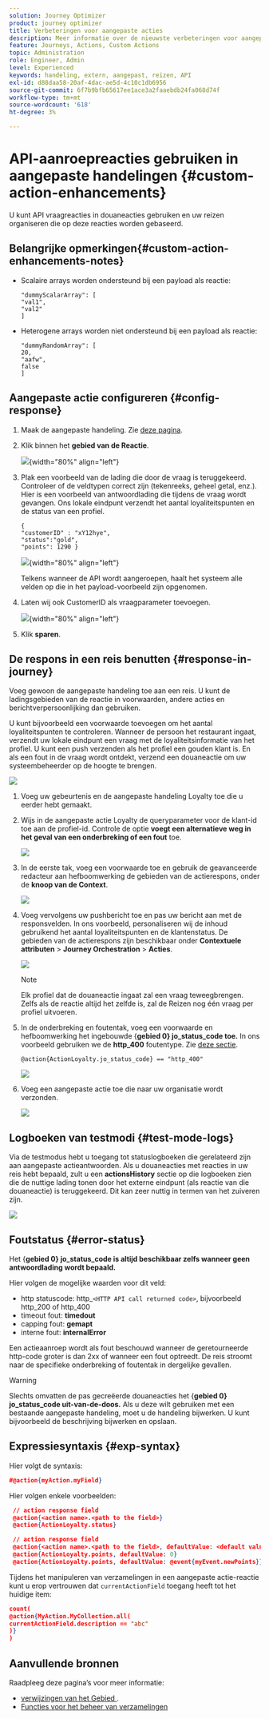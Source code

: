 ```yaml
---
solution: Journey Optimizer
product: journey optimizer
title: Verbeteringen voor aangepaste acties
description: Meer informatie over de nieuwste verbeteringen voor aangepaste acties
feature: Journeys, Actions, Custom Actions
topic: Administration
role: Engineer, Admin
level: Experienced
keywords: handeling, extern, aangepast, reizen, API
exl-id: d88daa58-20af-4dac-ae5d-4c10c1db6956
source-git-commit: 6f7b9bfb65617ee1ace3a2faaebdb24fa068d74f
workflow-type: tm+mt
source-wordcount: '618'
ht-degree: 3%

---
```


# API-aanroepreacties gebruiken in aangepaste handelingen {#custom-action-enhancements}

U kunt API vraagreacties in douaneacties gebruiken en uw reizen organiseren die op deze reacties worden gebaseerd.

<!--
You can now leverage API call responses in custom actions and orchestrate your journeys based on these responses.

This capability was previously only available when using data sources. You can now use it with custom actions. 
-->

## Belangrijke opmerkingen{#custom-action-enhancements-notes}

<!--
* Custom actions should only be used with private or internal endpoints, and used with an appropriate capping or throttling limit. See [this page](../configuration/external-systems.md). 
-->

* Scalaire arrays worden ondersteund bij een payload als reactie:

  ```
  "dummyScalarArray": [
  "val1",
  "val2"
  ]
  ```

* Heterogene arrays worden niet ondersteund bij een payload als reactie:

  ```
  "dummyRandomArray": [
  20,
  "aafw",
  false
  ]
  ```

<!--
## Best practices{#custom-action-enhancements-best-practices}

A capping limit of 5000 calls/s is defined for all custom actions. This limit has been set based on customers usage, to protect external endpoints targeted by custom actions. You need to take this into account in your audience-based journeys by defining an appropriate reading rate (5000 profiles/s when custom actions are used). If needed, you can override this setting by defining a greater capping or throttling limit through our Capping/Throttling APIs. See [this page](../configuration/external-systems.md).

You should not target public endpoints with custom actions for various reasons:

* Without proper capping or throttling, there is a risk of sending too many calls to a public endpoint that may not support such volume.
* Profile data can be sent through custom actions, so targeting a public endpoint could lead to inadvertently sharing personal information externally.
* You have no control on the data being returned by public endpoints. If an endpoint changes its API or starts sending incorrect information, those will be made available in communications sent, with potential negative impacts.
-->

<!--
## Define the custom action {#define-custom-action}

When defining the custom action, two enhancements have been made available: the addition of the GET method and the new payload response field. The other options and parameters are unchanged. See [this page](../action/about-custom-action-configuration.md).

### Endpoint configuration {#endpoint-configuration}

The **URL configuration** section has been renamed **Endpoint configuration**.

In the **Method** drop-down, you can now select **GET**.

![](assets/action-response1.png){width="70%" align="left"}

### Payloads {#payloads-new}

The **Action parameters** section has been renamed **Payloads**. Two fields are available:

* The **Request** field: this field is only available for POST and PUT calling methods.
* The **Response** field: this is the new capability. This field as available for all calling methods.

>[!NOTE]
> 
>Both these fields are optional.

![](assets/action-response2.png){width="70%" align="left"}
-->

## Aangepaste actie configureren {#config-response}

1. Maak de aangepaste handeling. Zie [deze pagina](../action/about-custom-action-configuration.md).

1. Klik binnen het **gebied van de Reactie**.

   ![](assets/action-response2.png){width="80%" align="left"}

1. Plak een voorbeeld van de lading die door de vraag is teruggekeerd. Controleer of de veldtypen correct zijn (tekenreeks, geheel getal, enz.). Hier is een voorbeeld van antwoordlading die tijdens de vraag wordt gevangen. Ons lokale eindpunt verzendt het aantal loyaliteitspunten en de status van een profiel.

   ```
   {
   "customerID" : "xY12hye",    
   "status":"gold",
   "points": 1290 }
   ```

   ![](assets/action-response4.png){width="80%" align="left"}

   Telkens wanneer de API wordt aangeroepen, haalt het systeem alle velden op die in het payload-voorbeeld zijn opgenomen.

1. Laten wij ook CustomerID als vraagparameter toevoegen.

   ![](assets/action-response9.png){width="80%" align="left"}

1. Klik **sparen**.

## De respons in een reis benutten {#response-in-journey}

Voeg gewoon de aangepaste handeling toe aan een reis. U kunt de ladingsgebieden van de reactie in voorwaarden, andere acties en berichtverpersoonlijking dan gebruiken.

U kunt bijvoorbeeld een voorwaarde toevoegen om het aantal loyaliteitspunten te controleren. Wanneer de persoon het restaurant ingaat, verzendt uw lokale eindpunt een vraag met de loyaliteitsinformatie van het profiel. U kunt een push verzenden als het profiel een gouden klant is. En als een fout in de vraag wordt ontdekt, verzend een douaneactie om uw systeembeheerder op de hoogte te brengen.

![](assets/action-response5.png)

1. Voeg uw gebeurtenis en de aangepaste handeling Loyalty toe die u eerder hebt gemaakt.

1. Wijs in de aangepaste actie Loyalty de queryparameter voor de klant-id toe aan de profiel-id. Controle de optie **voegt een alternatieve weg in het geval van een onderbreking of een fout** toe.

   ![](assets/action-response10.png)

1. In de eerste tak, voeg een voorwaarde toe en gebruik de geavanceerde redacteur aan hefboomwerking de gebieden van de actierespons, onder de **knoop van de Context**.

   ![](assets/action-response6.png)

1. Voeg vervolgens uw pushbericht toe en pas uw bericht aan met de responsvelden. In ons voorbeeld, personaliseren wij de inhoud gebruikend het aantal loyaliteitspunten en de klantenstatus. De gebieden van de actierespons zijn beschikbaar onder **Contextuele attributen** > **Journey Orchestration** > **Acties**.

   ![](assets/action-response8.png)

   >[!NOTE]
   >
   >Elk profiel dat de douaneactie ingaat zal een vraag teweegbrengen. Zelfs als de reactie altijd het zelfde is, zal de Reizen nog één vraag per profiel uitvoeren.

1. In de onderbreking en foutentak, voeg een voorwaarde en hefboomwerking het ingebouwde {**gebied 0} jo_status_code toe.** In ons voorbeeld gebruiken we de
   **http_400** foutentype. Zie [deze sectie](#error-status).

   ```
   @action{ActionLoyalty.jo_status_code} == "http_400"
   ```

   ![](assets/action-response7.png)

1. Voeg een aangepaste actie toe die naar uw organisatie wordt verzonden.

   ![](assets/action-response11.png)

## Logboeken van testmodi {#test-mode-logs}

Via de testmodus hebt u toegang tot statuslogboeken die gerelateerd zijn aan aangepaste actieantwoorden. Als u douaneacties met reacties in uw reis hebt bepaald, zult u een **actionsHistory** sectie op die logboeken zien die de nuttige lading tonen door het externe eindpunt (als reactie van die douaneactie) is teruggekeerd. Dit kan zeer nuttig in termen van het zuiveren zijn.

![](assets/action-response12.png)

## Foutstatus {#error-status}

Het {**gebied 0} jo_status_code is altijd beschikbaar zelfs wanneer geen antwoordlading wordt bepaald.**

Hier volgen de mogelijke waarden voor dit veld:

* http statuscode: http_`<HTTP API call returned code>`, bijvoorbeeld http_200 of http_400
* timeout fout: **timedout**
* capping fout: **gemapt**
* interne fout: **internalError**

Een actieaanroep wordt als fout beschouwd wanneer de geretourneerde http-code groter is dan 2xx of wanneer een fout optreedt. De reis stroomt naar de specifieke onderbreking of foutentak in dergelijke gevallen.

>[!WARNING]
>
>Slechts omvatten de pas gecreëerde douaneacties het {**gebied 0} jo_status_code uit-van-de-doos.** Als u deze wilt gebruiken met een bestaande aangepaste handeling, moet u de handeling bijwerken. U kunt bijvoorbeeld de beschrijving bijwerken en opslaan.

## Expressiesyntaxis {#exp-syntax}

Hier volgt de syntaxis:

```json
#@action{myAction.myField} 
```

Hier volgen enkele voorbeelden:

```json
 // action response field
 @action{<action name>.<path to the field>}
 @action{ActionLoyalty.status}
```

```json
 // action response field
 @action{<action name>.<path to the field>, defaultValue: <default value expression>}
 @action{ActionLoyalty.points, defaultValue: 0}
 @action{ActionLoyalty.points, defaultValue: @event{myEvent.newPoints}}
```

Tijdens het manipuleren van verzamelingen in een aangepaste actie-reactie kunt u erop vertrouwen dat `currentActionField` toegang heeft tot het huidige item:

```json
count(
@action{MyAction.MyCollection.all(
currentActionField.description == "abc"
)}
)
```

## Aanvullende bronnen

Raadpleeg deze pagina’s voor meer informatie:

* [ verwijzingen van het Gebied ](../building-journeys/expression/field-references.md).
* [Functies voor het beheer van verzamelingen](../building-journeys/expression/collection-management-functions.md)
